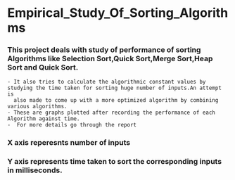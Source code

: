 # Empirical_Study_Of_Sorting_Algorithms
### This project deals with study of performance of sorting Algorithms like Selection Sort,Quick Sort,Merge Sort,Heap Sort and Quick Sort.
    - It also tries to calculate the algorithmic constant values by studying the time taken for sorting huge number of inputs.An attempt is 
      also made to come up with a more optimized algorithm by combining various algorithms.
    - These are graphs plotted after recording the performance of each Algorithm against time.
    -  For more details go through the report
### X axis reperesnts number of inputs
### Y axis represents time taken to sort the corresponding inputs in milliseconds.

